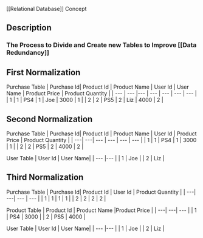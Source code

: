 [[Relational Database]] Concept

## Description

### The Process to Divide and Create new Tables to Improve [[Data Redundancy]]

## First Normalization

Purchase Table 
| Purchase Id| Product Id | Product Name | User Id | User Name | Product Price | Product Quantity |
| --- | ---  |---  | ---  | ---  | ---  | ---  |
| 1 | 1 | PS4 | 1 | Joe | 3000 | 1 |
| 2 | 2 | PS5 | 2 | Liz | 4000 | 2 |

## Second Normalization

Purchase Table
| Purchase Id| Product Id | Product Name | User Id |  Product Price | Product Quantity |
| ---| ---| ---  | ---  | ---  | ---  |
| 1 | 1 | PS4 | 1 |  3000 | 1 |
| 2 | 2 | PS5 | 2 |  4000 | 2 |

User Table
| User Id | User Name|
| ---  |---  |
|  1 | Joe  |
|  2 | Liz  |



## Third Normalization

Purchase Table
| Purchase Id| Product Id |  User Id | Product Quantity |
| ---| ---| ---  | ---  | 
| 1 | 1 | 1 | 1 |
| 2 | 2  | 2 | 2 |

Product Table
|  Product Id | Product Name |Product Price |
| ---| ---| ---  |
| 1 | PS4  |  3000  |
 | 2 | PS5  |  4000  |

User Table
| User Id | User Name|
| ---  |---  |
|  1 | Joe  |
|  2 | Liz  |



